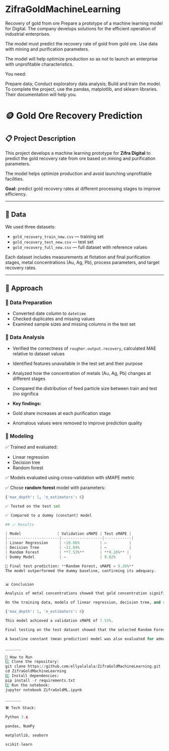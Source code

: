 # ZifraGoldMachineLearning

Recovery of gold from ore
Prepare a prototype of a machine learning model for Digital. The company develops solutions for the efficient operation of industrial enterprises.

The model must predict the recovery rate of gold from gold ore. Use data with mining and purification parameters.

The model will help optimize production so as not to launch an enterprise with unprofitable characteristics.

You need:

Prepare data;
Conduct exploratory data analysis;
Build and train the model.
To complete the project, use the pandas, matplotlib, and sklearn libraries. Their documentation will help you.


# 🪙 Gold Ore Recovery Prediction

## 📋 Project Description
This project develops a machine learning prototype for **Zifra Digital** to predict the gold recovery rate from ore based on mining and purification parameters.  

The model helps optimize production and avoid launching unprofitable facilities.

**Goal:** predict gold recovery rates at different processing stages to improve efficiency.

---

## 📂 Data

We used three datasets:  
- `gold_recovery_train_new.csv` — training set  
- `gold_recovery_test_new.csv` — test set  
- `gold_recovery_full_new.csv` — full dataset with reference values  

Each dataset includes measurements at flotation and final purification stages, metal concentrations (Au, Ag, Pb), process parameters, and target recovery rates.

---

## 🧪 Approach

### 🔷 Data Preparation
- Converted date column to `datetime`
- Checked duplicates and missing values
- Examined sample sizes and missing columns in the test set

### 🔷 Data Analysis
- Verified the correctness of `rougher.output.recovery`, calculated MAE relative to dataset values
- Identified features unavailable in the test set and their purpose
- Analyzed how the concentration of metals (Au, Ag, Pb) changes at different stages
- Compared the distribution of feed particle size between train and test (no significa

- **Key findings:**
- Gold share increases at each purification stage
- Anomalous values were removed to improve prediction quality

### 🔷 Modeling
✅ Trained and evaluated:
- Linear regression  
- Decision tree  
- Random forest  

✅ Models evaluated using cross-validation with sMAPE metric

✅ Chose **random forest** model with parameters:
```python
{'max_depth': 1, 'n_estimators': 6}

✅ Tested on the test set

✅ Compared to a dummy (constant) model

## 📈 Results

| Model                | Validation sMAPE | Test sMAPE |
|-----------------------|------------------|------------|
| Linear Regression     | ~10.06%         | –          |
| Decision Tree         | ~11.04%         | –          |
| Random Forest         | **7.53%**       | **9.26%** |
| Dummy Model           | –               | 9.82%      |

🎯 Final test prediction: **Random Forest, sMAPE = 9.26%**  
The model outperformed the dummy baseline, confirming its adequacy.


📊 Conclusion

Analysis of metal concentrations showed that gold concentration significantly increases at each stage of ore processing. During the analysis of the total concentration of substances at different stages, anomalies were identified and removed to improve the quality of future predictive models. Based on the distribution, these anomalies were likely outliers.

On the training data, models of linear regression, decision tree, and random forest were trained and evaluated. As a result, the Random Forest model was selected for further prediction, with optimal parameters:

{'max_depth': 1, 'n_estimators': 6}

This model achieved a validation sMAPE of 7.53%.

Final testing on the test dataset showed that the selected Random Forest model successfully predicted the target gold concentration at the flotation and final purification stages, achieving a test sMAPE of 9.26%.

A baseline constant (mean prediction) model was also evaluated for adequacy check, which achieved a worse sMAPE of 9.82% on the test data.

_______

🚀 How to Run
1️⃣ Clone the repository:
git clone https://github.com/ellyalalala/ZifraGoldMachineLearning.git
cd ZifraGoldMachineLearning
2️⃣ Install dependencies:
pip install -r requirements.txt
3️⃣ Run the notebook:
jupyter notebook ZifraGoldML.ipynb

_______

🛠 Tech Stack:

Python 3.x

pandas, NumPy

matplotlib, seaborn

scikit-learn
